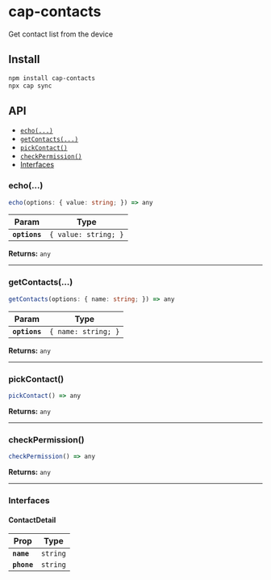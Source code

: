 # cap-contacts

Get contact list from the device

## Install

```bash
npm install cap-contacts
npx cap sync
```

## API

<docgen-index>

* [`echo(...)`](#echo)
* [`getContacts(...)`](#getcontacts)
* [`pickContact()`](#pickcontact)
* [`checkPermission()`](#checkpermission)
* [Interfaces](#interfaces)

</docgen-index>

<docgen-api>
<!--Update the source file JSDoc comments and rerun docgen to update the docs below-->

### echo(...)

```typescript
echo(options: { value: string; }) => any
```

| Param         | Type                            |
| ------------- | ------------------------------- |
| **`options`** | <code>{ value: string; }</code> |

**Returns:** <code>any</code>

--------------------


### getContacts(...)

```typescript
getContacts(options: { name: string; }) => any
```

| Param         | Type                           |
| ------------- | ------------------------------ |
| **`options`** | <code>{ name: string; }</code> |

**Returns:** <code>any</code>

--------------------


### pickContact()

```typescript
pickContact() => any
```

**Returns:** <code>any</code>

--------------------


### checkPermission()

```typescript
checkPermission() => any
```

**Returns:** <code>any</code>

--------------------


### Interfaces


#### ContactDetail

| Prop        | Type                |
| ----------- | ------------------- |
| **`name`**  | <code>string</code> |
| **`phone`** | <code>string</code> |

</docgen-api>
